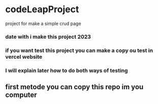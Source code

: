 # codeLeapProject
project for make a simple crud page 


### date with i make this project 2023

### if you want test this project you can make a copy ou test in vercel website
### I will explain later how to do both ways of testing

## first metode you can copy this repo im you computer
